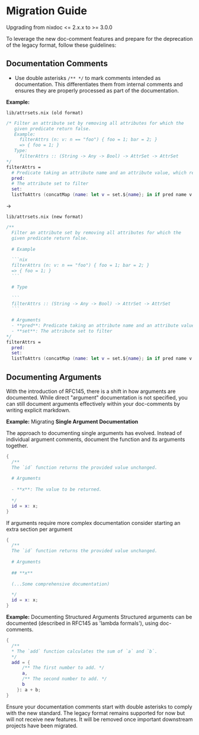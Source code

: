# Migration Guide

Upgrading from nixdoc <= 2.x.x to >= 3.0.0

To leverage the new doc-comment features and prepare for the deprecation of the legacy format, follow these guidelines:

## Documentation Comments

- Use double asterisks `/** */` to mark comments intended as documentation. This differentiates them from internal comments and ensures they are properly processed as part of the documentation.

**Example:**

`lib/attrsets.nix (old format)`
````nix
/* Filter an attribute set by removing all attributes for which the
   given predicate return false.
   Example:
     filterAttrs (n: v: n == "foo") { foo = 1; bar = 2; }
     => { foo = 1; }
   Type:
     filterAttrs :: (String -> Any -> Bool) -> AttrSet -> AttrSet
*/
filterAttrs =
  # Predicate taking an attribute name and an attribute value, which returns `true` to include the attribute or `false` to exclude the attribute.
  pred:
  # The attribute set to filter
  set:
  listToAttrs (concatMap (name: let v = set.${name}; in if pred name v then [(nameValuePair name v)] else []) (attrNames set));
````

->

`lib/attrsets.nix (new format)`
````nix
/**
  Filter an attribute set by removing all attributes for which the
  given predicate return false.
  
  # Example

  ```nix
  filterAttrs (n: v: n == "foo") { foo = 1; bar = 2; }
  => { foo = 1; }
  ```

  # Type
  
  ```
  filterAttrs :: (String -> Any -> Bool) -> AttrSet -> AttrSet
  ```
  
  # Arguments
  - **pred**: Predicate taking an attribute name and an attribute value, which returns `true` to include the attribute, or `false` to exclude the attribute.
  - **set**: The attribute set to filter
*/
filterAttrs =
  pred:
  set:
  listToAttrs (concatMap (name: let v = set.${name}; in if pred name v then [(nameValuePair name v)] else []) (attrNames set));
````

## Documenting Arguments

With the introduction of RFC145, there is a shift in how arguments are documented. While direct "argument" documentation is not specified, you can still document arguments effectively within your doc-comments by writing explicit markdown.

**Example:** Migrating **Single Argument Documentation**

The approach to documenting single arguments has evolved. Instead of individual argument comments, document the function and its arguments together.

```nix
{
  /**
  The `id` function returns the provided value unchanged.
  
  # Arguments
  
  - **x**: The value to be returned.
  
  */
  id = x: x;
}
```

If arguments require more complex documentation consider starting an extra section per argument

```nix
{
  /**
  The `id` function returns the provided value unchanged.
  
  # Arguments
  
  ## **x**
  
  (...Some comprehensive documentation)

  */
  id = x: x;
}
```

**Example:** Documenting Structured Arguments
Structured arguments can be documented (described in RFC145 as 'lambda formals'), using doc-comments.

```nix
{
  /**
  * The `add` function calculates the sum of `a` and `b`.
  */
  add = { 
      /** The first number to add. */
      a, 
      /** The second number to add. */
      b 
    }: a + b;
}
```

Ensure your documentation comments start with double asterisks to comply with the new standard. The legacy format remains supported for now but will not receive new features. It will be removed once important downstream projects have been migrated.
